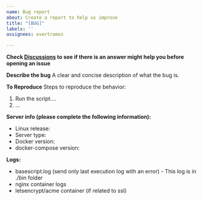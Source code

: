 ```yaml
---
name: Bug report
about: Create a report to help us improve
title: "[BUG]"
labels: ''
assignees: evertramos

---
```


**Check [Discussions](https://github.com/StandardSoft/nginx-proxy-automation/discussions) to see if there is an answer might help you before opening an issue**

**Describe the bug**
A clear and concise description of what the bug is.

**To Reproduce**
Steps to reproduce the behavior:
1. Run the script.... 
2. ...

**Server info (please complete the following information):**
 - Linux release: 
 - Server type: 
 - Docker version: 
 - docker-compose version:

**Logs:**
 - basescript.log (send only last execution log with an error) - This log is in ./bin folder 
 - nginx container logs 
 - letsencrypt/acme container (if related to ssl)
 